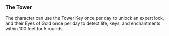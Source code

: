 ### The Tower

The character can use the Tower Key once per day to unlock an expert lock, and their Eyes of Gold once per day to detect life, keys, and enchantments within 100 feet for 5 rounds.